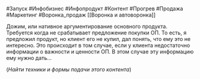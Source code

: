 #Запуск #Инфобизнес #Инфопродукт #Контент #Прогрев #Продажа  #Маркетинг #Воронка_продаж 
[[Воронка и автоворонка]]

Дожим, или нативное аргументирование основного продукта.
Требуется когда не срабатывает предложение покупки ОП.
То есть, я предложил продукт, но клиент его не купил, дал понять, что ему это не интересно.
Это происходит в том случае, если у клиента недостаточно информации о важности и ценности ОП. 
В этом случае эту информацию ему нужно дать...

(_Найти техники и формы подачи этого контента_)